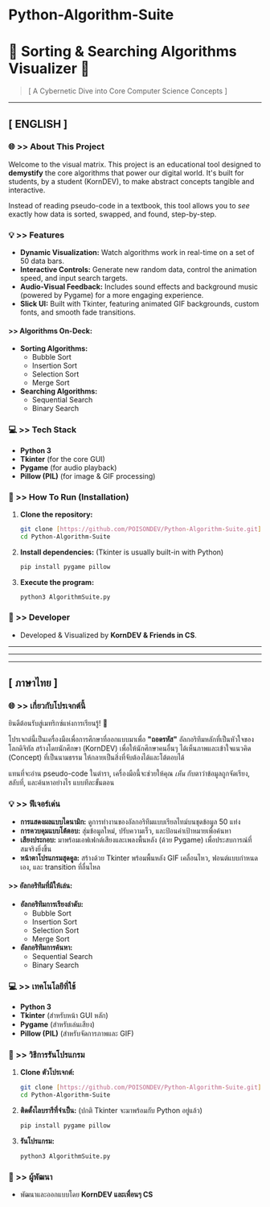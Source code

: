 ﻿# Python-Algorithm-Suite

# 🚀 Sorting & Searching Algorithms Visualizer 🚀

> [ A Cybernetic Dive into Core Computer Science Concepts ]
> 
---

## [ ENGLISH ]

### 🌐 >> About This Project

Welcome to the visual matrix. This project is an educational tool designed to **demystify** the core algorithms that power our digital world. It's built for students, by a student (KornDEV), to make abstract concepts tangible and interactive.

Instead of reading pseudo-code in a textbook, this tool allows you to *see* exactly how data is sorted, swapped, and found, step-by-step.

### 💡 >> Features

* **Dynamic Visualization:** Watch algorithms work in real-time on a set of 50 data bars.
* **Interactive Controls:** Generate new random data, control the animation speed, and input search targets.
* **Audio-Visual Feedback:** Includes sound effects and background music (powered by Pygame) for a more engaging experience.
* **Slick UI:** Built with Tkinter, featuring animated GIF backgrounds, custom fonts, and smooth fade transitions.

#### >> Algorithms On-Deck:

* **Sorting Algorithms:**
    * Bubble Sort
    * Insertion Sort
    * Selection Sort
    * Merge Sort
* **Searching Algorithms:**
    * Sequential Search
    * Binary Search

### 💻 >> Tech Stack

* **Python 3**
* **Tkinter** (for the core GUI)
* **Pygame** (for audio playback)
* **Pillow (PIL)** (for image & GIF processing)

### 🚀 >> How To Run (Installation)

1.  **Clone the repository:**
    ```bash
    git clone [https://github.com/POISONDEV/Python-Algorithm-Suite.git](https://github.com/POISONDEV/Python-Algorithm-Suite.git)
    cd Python-Algorithm-Suite
    ```
2.  **Install dependencies:** (Tkinter is usually built-in with Python)
    ```bash
    pip install pygame pillow
    ```
3.  **Execute the program:**
    ```bash
    python3 AlgorithmSuite.py
    ```

### 👤 >> Developer

* Developed & Visualized by **KornDEV & Friends in CS**.

---
---
---

## [ ภาษาไทย ]

### 🌐 >> เกี่ยวกับโปรเจกต์นี้

ยินดีต้อนรับสู่เมทริกซ์แห่งการเรียนรู้! 🤖

โปรเจกต์นี้เป็นเครื่องมือเพื่อการศึกษาที่ออกแบบมาเพื่อ **"ถอดรหัส"** อัลกอริทึมหลักที่เป็นหัวใจของโลกดิจิทัล สร้างโดยนักศึกษา (KornDEV) เพื่อให้นักศึกษาคนอื่นๆ ได้เห็นภาพและเข้าใจแนวคิด (Concept) ที่เป็นนามธรรม ให้กลายเป็นสิ่งที่จับต้องได้และโต้ตอบได้

แทนที่จะอ่าน pseudo-code ในตำรา, เครื่องมือนี้จะช่วยให้คุณ *เห็น* กับตาว่าข้อมูลถูกจัดเรียง, สลับที่, และค้นหาอย่างไร แบบทีละขั้นตอน

### 💡 >> ฟีเจอร์เด่น

* **การแสดงผลแบบไดนามิก:** ดูการทำงานของอัลกอริทึมแบบเรียลไทม์บนชุดข้อมูล 50 แท่ง
* **การควบคุมแบบโต้ตอบ:** สุ่มข้อมูลใหม่, ปรับความเร็ว, และป้อนค่าเป้าหมายเพื่อค้นหา
* **เสียงประกอบ:** มาพร้อมเอฟเฟกต์เสียงและเพลงพื้นหลัง (ด้วย Pygame) เพื่อประสบการณ์ที่สมจริงยิ่งขึ้น
* **หน้าตาโปรแกรมสุดคูล:** สร้างด้วย Tkinter พร้อมพื้นหลัง GIF เคลื่อนไหว, ฟอนต์แบบกำหนดเอง, และ transition ที่ลื่นไหล

#### >> อัลกอริทึมที่มีให้เล่น:

* **อัลกอริทึมการเรียงลำดับ:**
    * Bubble Sort
    * Insertion Sort
    * Selection Sort
    * Merge Sort
* **อัลกอริทึมการค้นหา:**
    * Sequential Search
    * Binary Search

### 💻 >> เทคโนโลยีที่ใช้

* **Python 3**
* **Tkinter** (สำหรับหน้า GUI หลัก)
* **Pygame** (สำหรับเล่นเสียง)
* **Pillow (PIL)** (สำหรับจัดการภาพและ GIF)

### 🚀 >> วิธีการรันโปรแกรม

1.  **Clone ตัวโปรเจกต์:**
    ```bash
    git clone [https://github.com/POISONDEV/Python-Algorithm-Suite.git](https://github.com/POISONDEV/Python-Algorithm-Suite.git)
    cd Python-Algorithm-Suite
    ```
2.  **ติดตั้งไลบรารีที่จำเป็น:** (ปกติ Tkinter จะมาพร้อมกับ Python อยู่แล้ว)
    ```bash
    pip install pygame pillow
    ```
3.  **รันโปรแกรม:**
    ```bash
    python3 AlgorithmSuite.py
    ```

### 👤 >> ผู้พัฒนา

* พัฒนาและออกแบบโดย **KornDEV และเพื่อนๆ CS**


